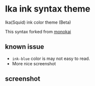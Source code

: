 # Ika ink syntax theme

Ika(Squid) ink color theme (Beta)

This syntax forked from [monokai](https://github.com/kevinsawicki/monokai)

## known issue
* `ink-blue` color is may not easy to read.
* More nice screenshot

## screenshot
<!-- ![screenshot](https://raw.githubusercontent.com/inuscript/atom-ika-ink-syntax/master/screenshot.png) -->